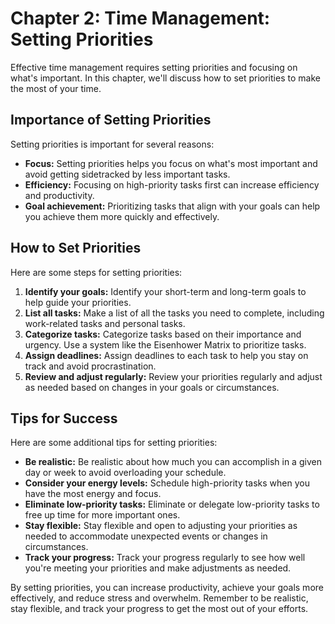 Chapter 2: Time Management: Setting Priorities
==============================================

Effective time management requires setting priorities and focusing on what's important. In this chapter, we'll discuss how to set priorities to make the most of your time.

Importance of Setting Priorities
--------------------------------

Setting priorities is important for several reasons:

* **Focus:** Setting priorities helps you focus on what's most important and avoid getting sidetracked by less important tasks.
* **Efficiency:** Focusing on high-priority tasks first can increase efficiency and productivity.
* **Goal achievement:** Prioritizing tasks that align with your goals can help you achieve them more quickly and effectively.

How to Set Priorities
---------------------

Here are some steps for setting priorities:

1. **Identify your goals:** Identify your short-term and long-term goals to help guide your priorities.
2. **List all tasks:** Make a list of all the tasks you need to complete, including work-related tasks and personal tasks.
3. **Categorize tasks:** Categorize tasks based on their importance and urgency. Use a system like the Eisenhower Matrix to prioritize tasks.
4. **Assign deadlines:** Assign deadlines to each task to help you stay on track and avoid procrastination.
5. **Review and adjust regularly:** Review your priorities regularly and adjust as needed based on changes in your goals or circumstances.

Tips for Success
----------------

Here are some additional tips for setting priorities:

* **Be realistic:** Be realistic about how much you can accomplish in a given day or week to avoid overloading your schedule.
* **Consider your energy levels:** Schedule high-priority tasks when you have the most energy and focus.
* **Eliminate low-priority tasks:** Eliminate or delegate low-priority tasks to free up time for more important ones.
* **Stay flexible:** Stay flexible and open to adjusting your priorities as needed to accommodate unexpected events or changes in circumstances.
* **Track your progress:** Track your progress regularly to see how well you're meeting your priorities and make adjustments as needed.

By setting priorities, you can increase productivity, achieve your goals more effectively, and reduce stress and overwhelm. Remember to be realistic, stay flexible, and track your progress to get the most out of your efforts.
